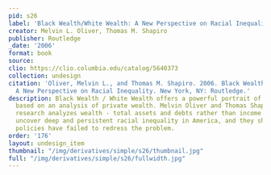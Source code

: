 ```yaml
---
pid: s26
label: 'Black Wealth/White Wealth: A New Perspective on Racial Inequality'
creator: Melvin L. Oliver, Thomas M. Shapiro
publisher: Routledge
_date: '2006'
format: book
source:
clio: https://clio.columbia.edu/catalog/5640373
collection: undesign
citation: 'Oliver, Melvin L., and Thomas M. Shapiro. 2006. Black Wealth/White Wealth:
  A New Perspective on Racial Inequality. New York, NY: Routledge.'
description: Black Wealth / White Wealth offers a powerful portrait of racial inequality
  based on an analysis of private wealth. Melvin Oliver and Thomas Shapiro's groundbreaking
  research analyzes wealth - total assets and debts rather than income alone - to
  uncover deep and persistent racial inequality in America, and they show how public
  policies have failed to redress the problem.
order: '176'
layout: undesign_item
thumbnail: "/img/derivatives/simple/s26/thumbnail.jpg"
full: "/img/derivatives/simple/s26/fullwidth.jpg"
---
```

